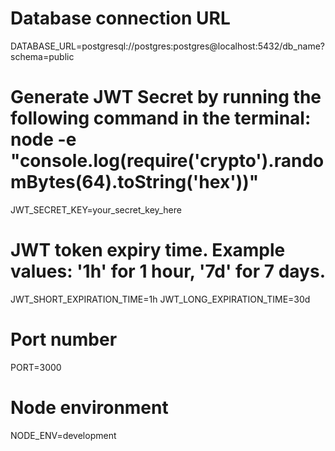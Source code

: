 # Database connection URL
DATABASE_URL=postgresql://postgres:postgres@localhost:5432/db_name?schema=public

# Generate JWT Secret by running the following command in the terminal: node -e "console.log(require('crypto').randomBytes(64).toString('hex'))"
JWT_SECRET_KEY=your_secret_key_here

# JWT token expiry time. Example values: '1h' for 1 hour, '7d' for 7 days. 
JWT_SHORT_EXPIRATION_TIME=1h
JWT_LONG_EXPIRATION_TIME=30d

# Port number
PORT=3000

# Node environment
NODE_ENV=development